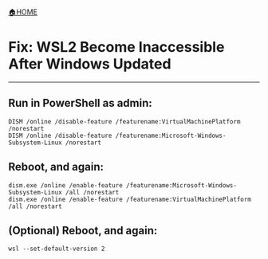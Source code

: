 [🏠HOME](README.md)

# Fix: WSL2 Become Inaccessible After Windows Updated
---

## Run in PowerShell as admin:
```
DISM /online /disable-feature /featurename:VirtualMachinePlatform /norestart
DISM /online /disable-feature /featurename:Microsoft-Windows-Subsystem-Linux /norestart
```
## Reboot, and again:
```
dism.exe /online /enable-feature /featurename:Microsoft-Windows-Subsystem-Linux /all /norestart
dism.exe /online /enable-feature /featurename:VirtualMachinePlatform /all /norestart
```
## (Optional) Reboot, and again:
```
wsl --set-default-version 2
```
